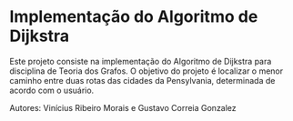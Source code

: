 # Implementação do Algoritmo de Dijkstra

Este projeto consiste na implementação do Algoritmo de Dijkstra para disciplina de Teoria dos Grafos. O objetivo do projeto é localizar o menor caminho entre duas rotas das cidades da Pensylvania, determinada de acordo com o usuário.

Autores: Vinícius Ribeiro Morais e Gustavo Correia Gonzalez
